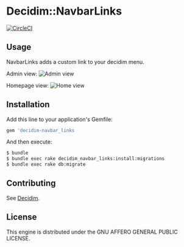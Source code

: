 # Decidim::NavbarLinks

[![CircleCI](https://circleci.com/gh/OpenSourcePolitics/decidim-module-navbar_links.svg?style=svg)](https://circleci.com/gh/OpenSourcePolitics/decidim-module-navbar_links)

## Usage

NavbarLinks adds a custom link to your decidim menu.

Admin view:
![Admin view](https://github.com/OpenSourcePolitics/decidim-module-navbar_links/blob/media/admin.png)

Homepage view:
![Home view](https://github.com/OpenSourcePolitics/decidim-module-navbar_links/blob/media/home.png)

## Installation

Add this line to your application's Gemfile:

```ruby
gem 'decidim-navbar_links
```

And then execute:

```bash
$ bundle
$ bundle exec rake decidim_navbar_links:install:migrations
$ bundle exec rake db:migrate
```

## Contributing

See [Decidim](https://github.com/decidim/decidim).

## License

This engine is distributed under the GNU AFFERO GENERAL PUBLIC LICENSE.
